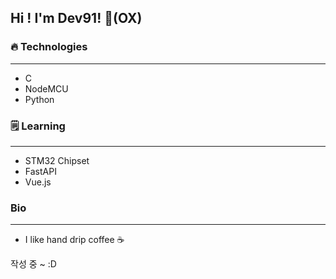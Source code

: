 ## Hi !  I'm Dev91! 👋(OX)


### 🔥 Technologies
- - -
* C
* NodeMCU
* Python

### 🗒️ Learning
- - -
* STM32 Chipset
* FastAPI
* Vue.js

###  Bio
- - -
* I like hand drip coffee ☕


작성 중 ~ :D

<!--
**Dev-91/Dev-91** is a ✨ _special_ ✨ repository because its `README.md` (this file) appears on your GitHub profile.

Here are some ideas to get you started:

- 🔭 I’m currently working on ...
- 🌱 I’m currently learning ...
- 👯 I’m looking to collaborate on ...
- 🤔 I’m looking for help with ...
- 💬 Ask me about ...
- 📫 How to reach me: ...
- 😄 Pronouns: ...
- ⚡ Fun fact: ...
-->
